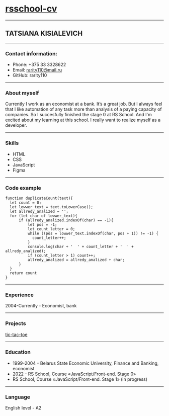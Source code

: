 # [rsschool-cv](https://github.com/Rarity110/rsschool-cv.git)
***
## TATSIANA KISIALEVICH
***
### Contact information:
* Phone: +375 33 3328622
* Email: rarity110@mail.ru
* GitHub: rarity110

***

### About myself
Currently I work as an economist at a bank. It’s a great job. But I always feel that I like automation of any task more than analysis of a paying capacity of companies. So I succesfully finished the stage 0 at RS School. And I'm excited about my learning at this school. I really want to realize myself as a developer.

***

### Skills
* HTML
* CSS
* JavaScript
* Figma

***

### Code example
```
function duplicateCount(text){
  let count = 0;  
  let lowwer_text = text.toLowerCase();
  let allredy_analized = '';
  for (let char of lowwer_text){
      if (allredy_analized.indexOf(char) == -1){
          let pos = -1;
          let count_letter = 0;
          while ((pos = lowwer_text.indexOf(char, pos + 1)) != -1) {
            count_letter++;
          }
          console.log(char + '  ' + count_letter + '  ' + allredy_analized);
          if (count_letter > 1) count++;
          allredy_analized = allredy_analized + char;
      }
  }
  return count 
}
```

***

### Experience
2004-Currently - Economist, bank

***
### Projects
[tic-tac-toe](https://rolling-scopes-school.github.io/rarity110-JSFEPRESCHOOL/tic-tac/) 

***

### Education
* 1999-2004 - Вelarus State Economic University, Finance and  Banking, economist
* 2022 - RS School, Course «JavaScript/Front-end. Stage 0»
* RS School, Course «JavaScript/Front-end. Stage 1» (in progress)

***

### Language
English level - A2

